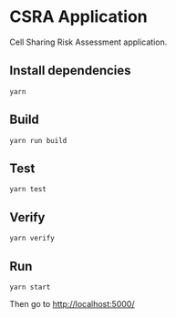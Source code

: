 # CSRA Application
Cell Sharing Risk Assessment application.

## Install dependencies
```
yarn
```

## Build
```
yarn run build
```

## Test
```
yarn test
```

## Verify
 ```
yarn verify
```

## Run
```
yarn start
```

Then go to [http://localhost:5000/](http://localhost:5000/)
